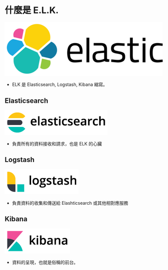 # 什麼是 E.L.K.

![elastic](elastic.png)
* ELK 是 Elasticsearch, Logstash, Kibana 縮寫。



## Elasticsearch

![elasticsearch](elasticsearch.png)
* 負責所有的資料接收和請求，也是 ELK 的心臟

## Logstash

![logstash](logstash.png)
* 負責資料的收集和傳送給 Elashticsearch 或其他相對應服務

## Kibana

![kibana](kibana.png)
* 資料的呈現，也就是俗稱的前台。

